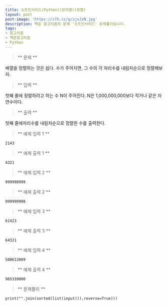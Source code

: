 ```yaml
---
title: 소트인사이드(Python)(문자열)(정렬)
layout: post
post-image: 'https://ifh.cc/g/zjvJzN.jpg'
description: 백준 알고리즘의 문제 '소트인사이드' 문제풀이입니다.
tags:
- 알고리즘
- 백준알고리즘
- Python
---
```



>** 문제 **

배열을 정렬하는 것은 쉽다. 수가 주어지면, 그 수의 각 자리수를 내림차순으로 정렬해보자.

>** 입력 **

첫째 줄에 정렬하려고 하는 수 N이 주어진다. N은 1,000,000,000보다 작거나 같은 자연수이다.

>** 출력 **

첫째 줄에자리수를 내림차순으로 정렬한 수를 출력한다.

>** 예제 입력 1 **

	2143

>** 예제 출력 1 **

	4321

>** 예제 입력 2 **

	999998999

>** 예제 출력 2 **

	999999998

>** 예제 입력 3 **

	61423

>** 예제 출력 3 **

	64321

>** 예제 입력 4 **

	500613009

>** 예제 출력 4 **

	965310000

>** 문제풀이 **

	print("".join(sorted(list(input()),reverse=True)))
	
